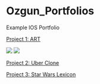 # Ozgun_Portfolios
Example IOS Portfolio

[Project 1: ART](https://github.com/Ozgun92/ART)

![](https://github.com/Ozgunyildiz1/Ozgun_Portfolio/blob/main/images/Apple%20iPhone%2011%20Pro%20Max%20Screenshot%200.png)
![](https://github.com/Ozgunyildiz1/Ozgun_Portfolio/blob/main/images/Apple%20iPhone%2011%20Pro%20Max%20Screenshot%201.png)

[Project 2: Uber Clone](https://github.com/Ozgun92/Uber-Clone)

[Project 3: Star Wars Lexicon](https://github.com/Ozgun92/StarWars-Lexicon)


